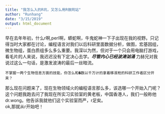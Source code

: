 ```yaml
---
title: "我怎么入的R坑，又怎么用R做网站"
author: "Runhang"
date: "3/15/2019"
output: html_document
---
```

早在去年年初，什么r啊,perl啊，蟒蛇啊，牛鬼蛇神一下子出现在我的视野。只记得当时大家都在讨论，编程语言对我们以后科研里面数据分析，做图，宏基因组，微生物组，蛋白质组多么多么重要。我深以为然，但对于一个只会用电脑打游戏，看毛片的人来说，我迟迟没有下定决心去学。***尽管内心已经波涛汹涌***
力赫兄对我说过这么一句话，是激发波涛的最后一丝暗流。
```
不掌握一两个生物信息方面的技能，你怎么和�数以千万计的拿着移液枪的科研工作者区分开来？
```
那么现在问题来了，现在生物领域火的编程语言那么多，该选哪一个开始入门呢？
这个问题我跑去问了我现在所实习实验室的黄老板，中国香港人，我们一般称他dr.wong。他告诉我就他们这个实验室而严，r足矣。
<br>ok,那就从r开始吧！
